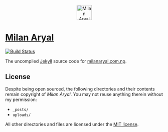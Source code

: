 <p align="center"><a href="https://milanaryal.com.np/"><img width="48px" height="48px" alt="Milan Aryal" src="favicon.ico"></a></p>

# [Milan Aryal](https://milanaryal.com.np/)

[![Build Status](https://travis-ci.org/MilanAryal/milanaryal.github.io.svg?branch=master)](https://travis-ci.org/MilanAryal/milanaryal.github.io)

The uncompiled [Jekyll](https://jekyllrb.com/) source code for [milanaryal.com.np](https://milanaryal.com.np/).

## License

Despite being open sourced, the following directories and their contents remain copyright of *Milan Aryal*. You may not reuse anything therein without my permission:

* `_posts/`
* `uploads/`

All other directories and files are licensed under the [MIT license](LICENSE).
